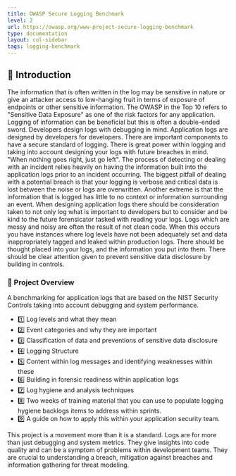 ```yaml
---
title: OWASP Secure Logging Benchmark
level: 2
url: https://owasp.org/www-project-secure-logging-benchmark
type: documentation
layout: col-sidebar
tags: logging-benchmark
---
```


## :book: Introduction

The information that is often written in the log may be sensitive in nature or give an attacker access to low-hanging fruit in terms of exposure of endpoints or other sensitive information. The OWASP in the Top 10 refers to "Sensitive Data Exposure" as one of the risk factors for any application. Logging of information can be beneficial but this is often a double-ended sword. Developers design logs with debugging in mind. Application logs are designed by developers for developers. There are important components to have a secure standard of logging. There is great power within logging and taking into account designing your logs with future breaches in mind. "When nothing goes right, just go left". The process of detecting or dealing with an incident relies heavily on having the information built into the application logs prior to an incident occurring. The biggest pitfall of dealing with a potential breach is that your logging is verbose and critical data is lost between the noise or logs are overwritten. Another extreme is that the information that is logged has little to no context or information surrounding an event. When designing application logs there should be consideration taken to not only log what is important to developers but to consider and be kind to the future forensicator tasked with reading your logs. Logs which are messy and noisy are often the result of not clean code. When this occurs you have instances where log levels have not been adequately set and data inappropriately tagged and leaked within production logs. There should be thought placed into your logs, and the information you put into them. There should be clear attention given to prevent sensitive data disclosure by building in controls.

### :dart: Project Overview

A benchmarking for application logs that are based on the NIST Security Controls taking into account debugging and system performance.

- :one: Log levels and what they mean
- :two: Event categories and why they are important
- :three: Classification of data and preventions of sensitive data disclosure
- :four: Logging Structure
- :five: Content within log messages and identifying weaknesses within these
- :six: Building in forensic readiness within application logs
- :seven: Log hygiene and analysis techniques
- :eight: Two weeks of training material that you can use to populate logging hygiene backlogs items to address within sprints.
- :nine: A guide on how to apply this within your application security team.

This project is a movement more than it is a standard. Logs are for more than just debugging and system metrics. They give insights into code quality and can be a symptom of problems within development teams. They are crucial to understanding a breach, mitigation against breaches and information gathering for threat modeling.
